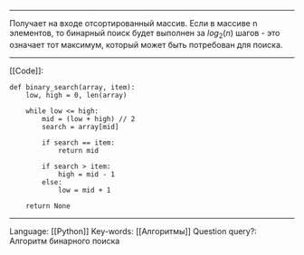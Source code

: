___
Получает на входе отсортированный массив. Если в массиве n элементов, то бинарный поиск будет выполнен за $log_{2}(n)$  шагов - это означает тот максимум, который может быть потребован для поиска. 
___
[[Code]]:
```
def binary_search(array, item):
    low, high = 0, len(array)

    while low <= high:
        mid = (low + high) // 2
        search = array[mid]

        if search == item:
            return mid

        if search > item:
            high = mid - 1
        else:
            low = mid + 1

    return None
```
___
Language: [[Python]]
Key-words:  [[Алгоритмы]]
Question query?: Алгоритм бинарного поиска